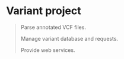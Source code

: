 # Variant project

> Parse annotated VCF files.
> 
> Manage variant database and requests.
> 
> Provide web services.



